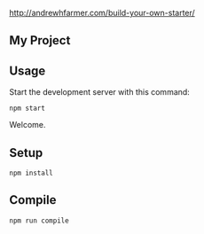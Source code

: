http://andrewhfarmer.com/build-your-own-starter/

My Project
---

Usage
---

Start the development server with this command:

```
npm start
```

Welcome.

Setup
---

```
npm install
```
Compile
---

```
npm run compile
```